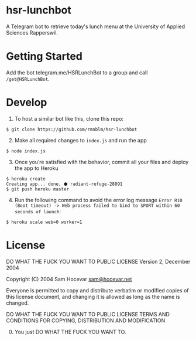 # hsr-lunchbot
A Telegram bot to retrieve today's lunch menu at the University of Applied Sciences Rapperswil.

# Getting Started
Add the bot telegram.me/HSRLunchBot to a group and call `/get@HSRLunchBot`.

# Develop
1. To host a similar bot like this, clone this repo:

```
$ git clone https://github.com/rmnblm/hsr-lunchbot
```

2. Make all required changes to `index.js` and run the app

```
$ node index.js
```

3. Once you’re satisfied with the behavior, commit all your files and deploy the app to Heroku

```
$ heroku create
Creating app... done, ⬢ radiant-refuge-28891
$ git push heroku master
```

4. Run the following command to avoid the error log message `Error R10 (Boot timeout) -> Web process failed to bind to $PORT within 60 seconds of launch`:

```
$ heroku scale web=0 worker=1
```

# License
DO WHAT THE FUCK YOU WANT TO PUBLIC LICENSE
        Version 2, December 2004

Copyright (C) 2004 Sam Hocevar <sam@hocevar.net>

Everyone is permitted to copy and distribute verbatim or modified
copies of this license document, and changing it is allowed as long
as the name is changed.

DO WHAT THE FUCK YOU WANT TO PUBLIC LICENSE
TERMS AND CONDITIONS FOR COPYING, DISTRIBUTION AND MODIFICATION

0. You just DO WHAT THE FUCK YOU WANT TO.
